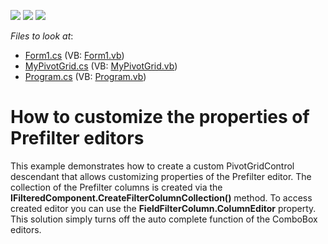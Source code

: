 <!-- default badges list -->
![](https://img.shields.io/endpoint?url=https://codecentral.devexpress.com/api/v1/VersionRange/128581828/15.1.6%2B)
[![](https://img.shields.io/badge/Open_in_DevExpress_Support_Center-FF7200?style=flat-square&logo=DevExpress&logoColor=white)](https://supportcenter.devexpress.com/ticket/details/E2411)
[![](https://img.shields.io/badge/📖_How_to_use_DevExpress_Examples-e9f6fc?style=flat-square)](https://docs.devexpress.com/GeneralInformation/403183)
<!-- default badges end -->
<!-- default file list -->
*Files to look at*:

* [Form1.cs](./CS/WindowsApplication53/Form1.cs) (VB: [Form1.vb](./VB/WindowsApplication53/Form1.vb))
* [MyPivotGrid.cs](./CS/WindowsApplication53/MyPivotGrid.cs) (VB: [MyPivotGrid.vb](./VB/WindowsApplication53/MyPivotGrid.vb))
* [Program.cs](./CS/WindowsApplication53/Program.cs) (VB: [Program.vb](./VB/WindowsApplication53/Program.vb))
<!-- default file list end -->
# How to customize the properties of Prefilter editors


<p>This example demonstrates how to create a custom PivotGridControl descendant that allows customizing properties of the Prefilter editor. The collection of the Prefilter columns is created via the <strong>IFilteredComponent.CreateFilterColumnCollection()</strong> method. To access created editor you can use the <strong>FieldFilterColumn.ColumnEditor</strong> property. This solution simply turns off the auto complete function of the ComboBox editors.</p>

<br/>


